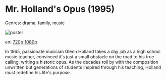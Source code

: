 # Mr. Holland's Opus (1995)

Genres: drama, family, music

![poster](http://image.tmdb.org/t/p/w500/jYEKdpVvRV3KdyHMUVYyg0KTVSY.jpg)

en:
  [720p](magnet:?xt=urn:btih:B268603C96420A4A165BC02C35FC42358FCDC077&tr=udp://glotorrents.pw:6969/announce&tr=udp://tracker.opentrackr.org:1337/announce&tr=udp://torrent.gresille.org:80/announce&tr=udp://tracker.openbittorrent.com:80&tr=udp://tracker.coppersurfer.tk:6969&tr=udp://tracker.leechers-paradise.org:6969&tr=udp://p4p.arenabg.ch:1337&tr=udp://tracker.internetwarriors.net:1337)
  [1080p](magnet:?xt=urn:btih:CC919F6A9913AC893EE0051019345BF97870214A&tr=udp://glotorrents.pw:6969/announce&tr=udp://tracker.opentrackr.org:1337/announce&tr=udp://torrent.gresille.org:80/announce&tr=udp://tracker.openbittorrent.com:80&tr=udp://tracker.coppersurfer.tk:6969&tr=udp://tracker.leechers-paradise.org:6969&tr=udp://p4p.arenabg.ch:1337&tr=udp://tracker.internetwarriors.net:1337)
  


In 1965, passionate musician Glenn Holland takes a day job as a high school music teacher, convinced it's just a small obstacle on the road to his true calling: writing a historic opus. As the decades roll by with the composition unwritten but generations of students inspired through his teaching, Holland must redefine his life's purpose.